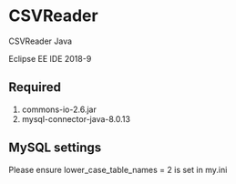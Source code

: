 # CSVReader
CSVReader Java

Eclipse EE IDE 2018-9 

## Required

1. commons-io-2.6.jar
2. mysql-connector-java-8.0.13

## MySQL settings
Please ensure lower_case_table_names = 2 is set in my.ini

